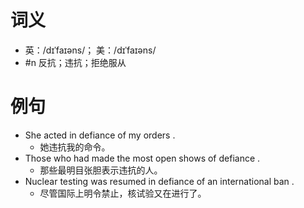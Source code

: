 # 词义
- 英：/dɪˈfaɪəns/； 美：/dɪˈfaɪəns/
- #n 反抗；违抗；拒绝服从
# 例句
- She acted in defiance of my orders .
	- 她违抗我的命令。
- Those who had made the most open shows of defiance .
	- 那些最明目张胆表示违抗的人。
- Nuclear testing was resumed in defiance of an international ban .
	- 尽管国际上明令禁止，核试验又在进行了。
